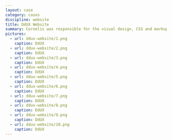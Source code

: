 ```yaml
---
layout: case
category: cases
discipline: website
title: DdUX Website
summary: Cornelis was responsible for the visual design, CSS and markup programming and the design of the interaction models of www.ddux.org. DdUX means Design for Digital User eXperience. It is a web site around a community of researchers, students, teachers and all people who work in the field of User Experience in the Dutch language area.
pictures:
  - url: ddux-website/1.png
    caption: DdUX
  - url: ddux-website/2.png
    caption: DdUX
  - url: ddux-website/3.png
    caption: DdUX
  - url: ddux-website/4.png
    caption: DdUX
  - url: ddux-website/5.png
    caption: DdUX
  - url: ddux-website/6.png
    caption: DdUX
  - url: ddux-website/7.png
    caption: DdUX
  - url: ddux-website/8.png
    caption: DdUX
  - url: ddux-website/9.png
    caption: DdUX
  - url: ddux-website/10.png
    caption: DdUX
---
```

